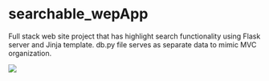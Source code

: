 # searchable_wepApp
Full stack web site project that has highlight search functionality using Flask server and Jinja template.
db.py file serves as separate data to mimic MVC organization.

![](ima/main.png)
